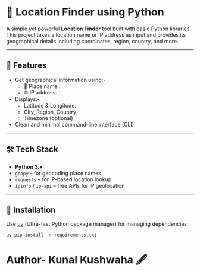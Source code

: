 # 📍 Location Finder using Python

A simple yet powerful **Location Finder** tool built with basic Python libraries. This project takes a location name or IP address as input and provides its geographical details including coordinates, region, country, and more.

---

## 🚀 Features

- Get geographical information using:-
  - 📌 Place name..
  - 🌐 IP address.
- Displays:-
  - Latitude & Longitude.
  - City, Region, Country
  - Timezone (optional)
- Clean and minimal command-line interface (CLI)

---

## 🛠️ Tech Stack

- **Python 3.x**
- `geopy` – for geocoding place names
- `requests` – for IP-based location lookup
- `ipinfo` / `ip-api` – free APIs for IP geolocation

---

## 🔧 Installation

Use [uv](https://github.com/astral-sh/uv) (Ultra-fast Python package manager) for managing dependencies:

```bash
uv pip install -r requirements.txt
```
# Author- Kunal Kushwaha 🖋️
